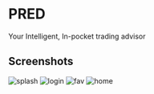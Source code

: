 # PRED

Your Intelligent, In-pocket trading advisor

## Screenshots


![splash](https://user-images.githubusercontent.com/20596763/203551818-584cb41e-b680-487d-8292-d77776a48c0e.png)
![login](https://user-images.githubusercontent.com/20596763/203551810-ddf379d5-13ab-4a1f-90ad-4b4bdab5235a.png)
![fav](https://user-images.githubusercontent.com/20596763/203551825-f3357cf2-d218-42a3-b86a-3d58937b4cf5.png)
![home](https://user-images.githubusercontent.com/20596763/203551836-859b828b-22ed-4187-86ec-097b913b8514.png)
